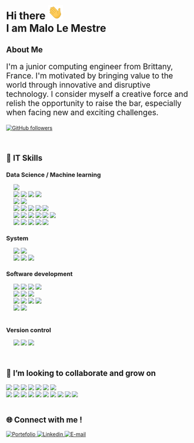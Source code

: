<h1> Hi there <img src='./assets/hello.gif' width="40px"> <br> I am Malo Le Mestre  </h1>

## About Me

<p style="font-size: 1.5em;"> I'm a junior computing engineer from Brittany,
France. I'm motivated by bringing value to the world
through innovative and disruptive technology. I
consider myself a creative force and relish the
opportunity to raise the bar, especially when facing
new and exciting challenges.</p>

[![GitHub followers](https://img.shields.io/github/followers/MaloLM.svg?style=social&label=Follow)](https://github.com/MaloLM?tab=followers)

<br>

<h2> 🚀 IT Skills </h2>

<h3> Data Science / Machine learning </h3>

<p>
   <div>
      &nbsp;&nbsp;&nbsp;&nbsp; 
      <img src="https://img.shields.io/badge/-Python wide skills-blue?logo=python&logoColor=yellow&style=flat-square" height="40">
   </div>
   <div>
      &nbsp;&nbsp;&nbsp;&nbsp;
      <img src="https://img.shields.io/badge/SQL-3C75B7?&style=flat-square" height="30">   
      <img src="https://img.shields.io/badge/-MySQL-ded?logo=mysql&logoColor=blue&style=flat-square" height="30">
      <img src="https://img.shields.io/badge/PostgreSQL-375577?logo=postgresql&logoColor=white&style=flat-square" height="30"> 
      <img src="https://img.shields.io/badge/Redis-red?logo=redis&logoColor=white&style=flat-square" height="30"> 
   </div>
   <div>
      &nbsp;&nbsp;&nbsp;&nbsp;
      <img src="https://img.shields.io/badge/tensorflow-orange?logo=tensorflow&logoColor=white&style=flat-square" height="30">
      <img src="https://img.shields.io/badge/sklearn-blue?logo=scikitlearn&style=flat-square" height="30"> 
   </div> 
   <div>
    &nbsp;&nbsp;&nbsp;&nbsp;
      <img src="https://img.shields.io/badge/Machine Learning-375577?style=flat-square" height="30">
      <img src="https://img.shields.io/badge/RL-grey" height="30">
      <img src="https://img.shields.io/badge/CNN-grey" height="30">
      <img src="https://img.shields.io/badge/RNN-grey" height="30"> 
      <img src="https://img.shields.io/badge/NLP-grey" height="30"> 
   </div> 
   <div>
    &nbsp;&nbsp;&nbsp;&nbsp;
      <img src="https://img.shields.io/badge/Clustering-375577?style=flat-square" height="30">
      <img src="https://img.shields.io/badge/DTW-grey" height="30">
      <img src="https://img.shields.io/badge/DBSCAN-grey" height="30">
      <img src="https://img.shields.io/badge/KMEANS-grey" height="30"> 
      <img src="https://img.shields.io/badge/KNN-grey" height="30">
      <img src="https://img.shields.io/badge/...-grey" height="30">
   </div> 
   <div>
    &nbsp;&nbsp;&nbsp;&nbsp;
      <img src="https://img.shields.io/badge/Optimization-375577?style=flat-square" height="30">
      <img src="https://img.shields.io/badge/Biomimicry-grey" height="30"> 
      <img src="https://img.shields.io/badge/Deterministic-grey" height="30"> 
      <img src="https://img.shields.io/badge/Stochastic-grey" height="30"> 
      <img src="https://img.shields.io/badge/...-grey" height="30">
   </div>
</p>

<h3> System </h3>

<p> 
   <div>
      &nbsp;&nbsp;&nbsp;&nbsp;
      <img src="https://img.shields.io/badge/Docker-2E5A8D?logo=docker&logoColor=white&style=flat-square" height="30">
      <img src="https://img.shields.io/badge/VirtualBox-ded?logo=virtualbox&logoColor=blue&style=flat-square"height="30">
   </div>

   <div>
      &nbsp;&nbsp;&nbsp;&nbsp;
      <img src="https://img.shields.io/badge/Linux-black?logo=linux&logoColor=yellow&style=flat-square" height="30">
      <img src="https://img.shields.io/badge/MacOS-888888?logo=macos&logoColor=white&style=flat-square" height="30">
      <img src="https://img.shields.io/badge/GNU bash-333333?logo=gnubash&logoColor=00ff00&style=flat-square" height="30">
   </div> 
</p>

<h3> Software development </h3>

<p>
   <div>
      &nbsp;&nbsp;&nbsp;&nbsp; 
      <img src="https://img.shields.io/badge/Vue.js-569D74?logo=vuedotjs&logoColor=white&style=flat-square" height="30">
      <img src="https://img.shields.io/badge/Node.js-86A94A?logo=nodedotjs&logoColor=white&style=flat-square" height="30">
      <img src="https://img.shields.io/badge/Electron-47848F?logo=electron&logoColor=white&style=flat-square" height="30">
      <img src="https://img.shields.io/badge/Postman-F26633?logo=postman&logoColor=white&style=flat-square" height="30">
   </div>

   <div>
      &nbsp;&nbsp;&nbsp;&nbsp;
      <img src="https://img.shields.io/badge/HTML-orange?logo=html5&logoColor=white&style=flat-square" height="30">
      <img src="https://img.shields.io/badge/CSS-ded?logo=css3&logoColor=blue&style=flat-square" height="30">
      <img src="https://img.shields.io/badge/JavaScript-D1A241?logo=javascript&logoColor=white&style=flat-square" height="30">
   </div>

   <div>
      &nbsp;&nbsp;&nbsp;&nbsp;   
      <img src="https://img.shields.io/badge/Firebase-blue?logo=firebase&style=flat-square&logoColor='987E2B'" height="30">
      <img src="https://img.shields.io/badge/Hosting-grey?logo=firebase&logoColor='987E2B'" height="30">
      <img src="https://img.shields.io/badge/Authentication-grey?logo=firebase&logoColor='987E2B'" height="30">
      <img src="https://img.shields.io/badge/RealtimeDB-grey?logo=firebase&logoColor='987E2B'" height="30">
   </div>

   <div>
      &nbsp;&nbsp;&nbsp;&nbsp;
      <img src="https://img.shields.io/badge/Flutter-blue?logo=flutter&style=flat-square" height="30"> 
      <img src="https://img.shields.io/badge/Dart-white?logo=Dart&style=flat-square&logoColor=blue" height="30"> 
   </div>

   <div>
      &nbsp;&nbsp;&nbsp;&nbsp;  
      
   </div>

</p>

<h3> Version control </h3>

<p>
   &nbsp;&nbsp;&nbsp;&nbsp;
   <img src="https://img.shields.io/badge/Git-grey?logo=git&style=flat-square" height="30">
   <img src="https://img.shields.io/badge/GitHub-181717?logo=github&style=flat-square" height="30">
   <img src="https://img.shields.io/badge/GitLab-ef9b24?logo=gitlab&logoColor=white&style=flat-square" height="30"> 
</p>

<br>

<h2>🤝 I’m looking to collaborate and grow on </h2>
<div>
   <img src="https://img.shields.io/badge/Machine learning modeling (Deep learning, Reinforcement learning)-blue" height="30">
   <img src="https://img.shields.io/badge/Computer vision-blue" height="30">
   <img src="https://img.shields.io/badge/Supervised and unsupervised clustering-blue" height="30">
   <img src="https://img.shields.io/badge/ML Ops-blue" height="30">
   <img src="https://img.shields.io/badge/Engineering project management-blue" height="30">
   <img src="https://img.shields.io/badge/Cloud computing-blue" height="30">
   <img src="https://img.shields.io/badge/Large database storage-blue" height="30">
</div>

<div>
   <img src="https://img.shields.io/badge/Kubernetes-444444?logo=kubernetes&logoColor=white&style=flat-square" height="30">
   <img src="https://img.shields.io/badge/C++ -444444?logo=cplusplus&style=flat-square&logoColor='987E2B'" height="30">
   <!-- <img src="https://img.shields.io/badge/Rust -444444?logo=rust&style=flat-square&logoColor='987E2B'" height="30"> -->
   <img src="https://img.shields.io/badge/Airflow -444444?logo=apacheairflow&style=flat-square&logoColor='987E2B'" height="30">
   <img src="https://img.shields.io/badge/Hadoop -444444?logo=apachehadoop&style=flat-square&logoColor='987E2B'" height="30">
   <img src="https://img.shields.io/badge/Kafka -444444?logo=apachekafka&style=flat-square&logoColor='987E2B'" height="30">
   <img src="https://img.shields.io/badge/Dask -444444?logo=dask&style=flat-square&logoColor='987E2B'" height="30">
   <img src="https://img.shields.io/badge/MongoDB -444444?logo=mongodb&style=flat-square&logoColor='987E2B'" height="30">
   <img src="https://img.shields.io/badge/OpenCV -444444?logo=opencv&style=flat-square&logoColor='987E2B'" height="30">
   <img src="https://img.shields.io/badge/Tableau -444444?logo=tableau&style=flat-square&logoColor='987E2B'" height="30">
   <img src="https://img.shields.io/badge/Tensorflow Transform -444444?logo=tensorflow&style=flat-square&logoColor='987E2B'" height="30">
</div>

<br> 
<h2>🌐 Connect with me ! </h2>

<div> 
   <a href="https://portfolio.dopee.io" target="_blank">
      <img src="https://img.shields.io/badge/Portefolio-green?style=for-the-badge&logo=vuedotjs&logoColor=white" alt="Portefolio" height=40>
   </a>
   
   <a href="https://www.linkedin.com/in/malo-le-mestre/" target="_blank">
      <img src="https://img.shields.io/badge/LinkedIn-0077B5?style=for-the-badge&logo=linkedin&logoColor=white" alt="Linkedin" height=40>
   </a>

   <a href="mailto:malo.lm@icloud.com" target="_blank">
      <img src="https://img.shields.io/badge/Email-D14836?style=for-the-badge&logo=maildotru&logoColor=white" alt="E-mail" height=40>
   </a>
</div>

<!-- DOCS
icons and labels:
- https://simpleicons.org/?q=mail
- https://shields.io
-->
